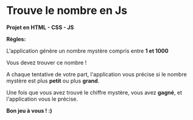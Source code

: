 # Trouve le nombre en Js
 <b>Projet en HTML - CSS - JS</b>

<b>Règles:</b>

<p>L'application génère un nombre mystère compris entre <b>1 et 1000</b></p>
<p>Vous devez trouver ce nombre !</p>
<p>A chaque tentative de votre part, l'application vous précise si le nombre mystère est plus <b>petit</b> ou plus <b>grand</b>.</p>
<p>Une fois que vous avez trouvé le chiffre mystère, vous avez <b>gagné</b>, et l'application vous le précise.</p>
<p><b>Bon jeu à vous ! :)</b></p>
